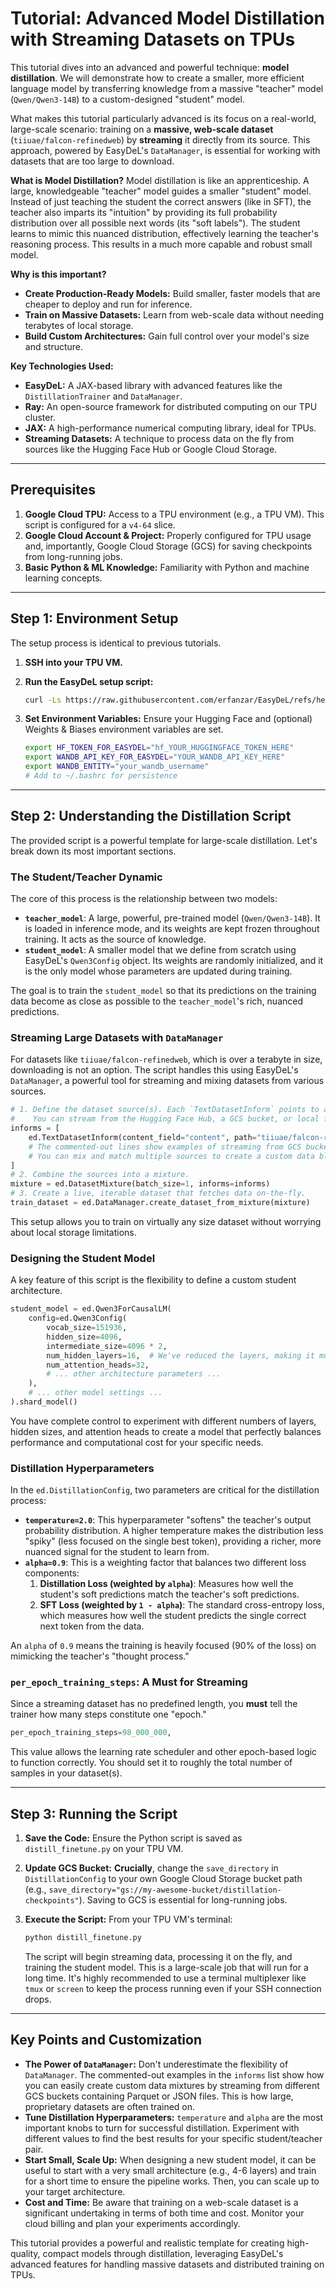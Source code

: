 # Tutorial: Advanced Model Distillation with Streaming Datasets on TPUs

This tutorial dives into an advanced and powerful technique: **model distillation**. We will demonstrate how to create a smaller, more efficient language model by transferring knowledge from a massive "teacher" model (`Qwen/Qwen3-14B`) to a custom-designed "student" model.

What makes this tutorial particularly advanced is its focus on a real-world, large-scale scenario: training on a **massive, web-scale dataset** (`tiiuae/falcon-refinedweb`) by **streaming** it directly from its source. This approach, powered by EasyDeL's `DataManager`, is essential for working with datasets that are too large to download.

**What is Model Distillation?**
Model distillation is like an apprenticeship. A large, knowledgeable "teacher" model guides a smaller "student" model. Instead of just teaching the student the correct answers (like in SFT), the teacher also imparts its "intuition" by providing its full probability distribution over all possible next words (its "soft labels"). The student learns to mimic this nuanced distribution, effectively learning the teacher's reasoning process. This results in a much more capable and robust small model.

**Why is this important?**

* **Create Production-Ready Models:** Build smaller, faster models that are cheaper to deploy and run for inference.
* **Train on Massive Datasets:** Learn from web-scale data without needing terabytes of local storage.
* **Build Custom Architectures:** Gain full control over your model's size and structure.

**Key Technologies Used:**

* **EasyDeL:** A JAX-based library with advanced features like the `DistillationTrainer` and `DataManager`.
* **Ray:** An open-source framework for distributed computing on our TPU cluster.
* **JAX:** A high-performance numerical computing library, ideal for TPUs.
* **Streaming Datasets:** A technique to process data on the fly from sources like the Hugging Face Hub or Google Cloud Storage.

---

## Prerequisites

1. **Google Cloud TPU:** Access to a TPU environment (e.g., a TPU VM). This script is configured for a `v4-64` slice.
2. **Google Cloud Account & Project:** Properly configured for TPU usage and, importantly, Google Cloud Storage (GCS) for saving checkpoints from long-running jobs.
3. **Basic Python & ML Knowledge:** Familiarity with Python and machine learning concepts.

---

## Step 1: Environment Setup

The setup process is identical to previous tutorials.

1. **SSH into your TPU VM.**
2. **Run the EasyDeL setup script:**

    ```bash
    curl -Ls https://raw.githubusercontent.com/erfanzar/EasyDeL/refs/heads/main/tpu_setup.sh | bash
    ```

3. **Set Environment Variables:**
    Ensure your Hugging Face and (optional) Weights & Biases environment variables are set.

    ```bash
    export HF_TOKEN_FOR_EASYDEL="hf_YOUR_HUGGINGFACE_TOKEN_HERE"
    export WANDB_API_KEY_FOR_EASYDEL="YOUR_WANDB_API_KEY_HERE"
    export WANDB_ENTITY="your_wandb_username"
    # Add to ~/.bashrc for persistence
    ```

---

## Step 2: Understanding the Distillation Script

The provided script is a powerful template for large-scale distillation. Let's break down its most important sections.

### The Student/Teacher Dynamic

The core of this process is the relationship between two models:

* **`teacher_model`**: A large, powerful, pre-trained model (`Qwen/Qwen3-14B`). It is loaded in inference mode, and its weights are kept frozen throughout training. It acts as the source of knowledge.
* **`student_model`**: A smaller model that we define from scratch using EasyDeL's `Qwen3Config` object. Its weights are randomly initialized, and it is the only model whose parameters are updated during training.

The goal is to train the `student_model` so that its predictions on the training data become as close as possible to the `teacher_model`'s rich, nuanced predictions.

### Streaming Large Datasets with `DataManager`

For datasets like `tiiuae/falcon-refinedweb`, which is over a terabyte in size, downloading is not an option. The script handles this using EasyDeL's `DataManager`, a powerful tool for streaming and mixing datasets from various sources.

```python
# 1. Define the dataset source(s). Each `TextDatasetInform` points to a location.
#    You can stream from the Hugging Face Hub, a GCS bucket, or local files.
informs = [
    ed.TextDatasetInform(content_field="content", path="tiiuae/falcon-refinedweb", split="train"),
    # The commented-out lines show examples of streaming from GCS buckets.
    # You can mix and match multiple sources to create a custom data blend.
]
# 2. Combine the sources into a mixture.
mixture = ed.DatasetMixture(batch_size=1, informs=informs)
# 3. Create a live, iterable dataset that fetches data on-the-fly.
train_dataset = ed.DataManager.create_dataset_from_mixture(mixture)
```

This setup allows you to train on virtually any size dataset without worrying about local storage limitations.

### Designing the Student Model

A key feature of this script is the flexibility to define a custom student architecture.

```python
student_model = ed.Qwen3ForCausalLM(
    config=ed.Qwen3Config(
        vocab_size=151936,
        hidden_size=4096,
        intermediate_size=4096 * 2,
        num_hidden_layers=16,  # We've reduced the layers, making it much smaller.
        num_attention_heads=32,
        # ... other architecture parameters ...
    ),
    # ... other model settings ...
).shard_model()
```

You have complete control to experiment with different numbers of layers, hidden sizes, and attention heads to create a model that perfectly balances performance and computational cost for your specific needs.

### Distillation Hyperparameters

In the `ed.DistillationConfig`, two parameters are critical for the distillation process:

* **`temperature=2.0`**: This hyperparameter "softens" the teacher's output probability distribution. A higher temperature makes the distribution less "spiky" (less focused on the single best token), providing a richer, more nuanced signal for the student to learn from.
* **`alpha=0.9`**: This is a weighting factor that balances two different loss components:
    1. **Distillation Loss (weighted by `alpha`)**: Measures how well the student's soft predictions match the teacher's soft predictions.
    2. **SFT Loss (weighted by `1 - alpha`)**: The standard cross-entropy loss, which measures how well the student predicts the single correct next token from the data.

An `alpha` of `0.9` means the training is heavily focused (90% of the loss) on mimicking the teacher's "thought process."

### `per_epoch_training_steps`: A Must for Streaming

Since a streaming dataset has no predefined length, you **must** tell the trainer how many steps constitute one "epoch."

```python
per_epoch_training_steps=98_000_000,
```

This value allows the learning rate scheduler and other epoch-based logic to function correctly. You should set it to roughly the total number of samples in your dataset(s).

---

## Step 3: Running the Script

1. **Save the Code:** Ensure the Python script is saved as `distill_finetune.py` on your TPU VM.
2. **Update GCS Bucket:** **Crucially**, change the `save_directory` in `DistillationConfig` to your own Google Cloud Storage bucket path (e.g., `save_directory="gs://my-awesome-bucket/distillation-checkpoints"`). Saving to GCS is essential for long-running jobs.
3. **Execute the Script:**
    From your TPU VM's terminal:

    ```bash
    python distill_finetune.py
    ```

    The script will begin streaming data, processing it on the fly, and training the student model. This is a large-scale job that will run for a long time. It's highly recommended to use a terminal multiplexer like `tmux` or `screen` to keep the process running even if your SSH connection drops.

---

## Key Points and Customization

* **The Power of `DataManager`:** Don't underestimate the flexibility of `DataManager`. The commented-out examples in the `informs` list show how you can easily create custom data mixtures by streaming from different GCS buckets containing Parquet or JSON files. This is how large, proprietary datasets are often trained on.
* **Tune Distillation Hyperparameters:** `temperature` and `alpha` are the most important knobs to turn for successful distillation. Experiment with different values to find the best results for your specific student/teacher pair.
* **Start Small, Scale Up:** When designing a new student model, it can be useful to start with a very small architecture (e.g., 4-6 layers) and train for a short time to ensure the pipeline works. Then, you can scale up to your target architecture.
* **Cost and Time:** Be aware that training on a web-scale dataset is a significant undertaking in terms of both time and cost. Monitor your cloud billing and plan your experiments accordingly.

This tutorial provides a powerful and realistic template for creating high-quality, compact models through distillation, leveraging EasyDeL's advanced features for handling massive datasets and distributed training on TPUs.
